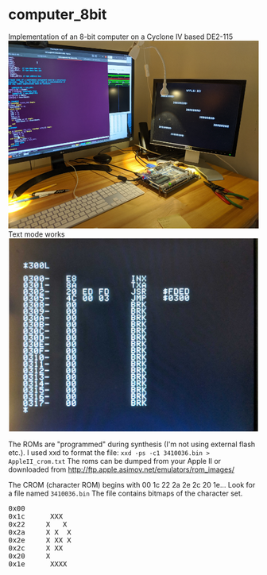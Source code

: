 # computer_8bit
Implementation of an 8-bit computer on a Cyclone IV based DE2-115
![Dev Setup](/doc/boots_FB_in_progress.png) 
Text mode works
![FB text mode works](doc/txt_mode_works.png) 


The ROMs are "programmed" during synthesis (I'm not using external flash etc.). I used xxd to format the file:
`xxd -ps -c1 3410036.bin > AppleII_crom.txt` The roms can be dumped from your Apple II or downloaded from http://ftp.apple.asimov.net/emulators/rom_images/ 

The CROM (character ROM) begins with 00 1c 22 2a 2e 2c 20 1e... Look for a file named `3410036.bin` The file contains bitmaps of the character set.
<pre>
0x00   
0x1c      XXX  
0x22     X   X 
0x2a     X X  X
0x2e     X XX X
0x2c     X XX
0x20     X
0x1e      XXXX
</pre>
